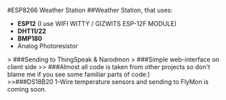 #ESP8266 Weather Station
##Weather Station, that uses:
<ul>
	<li><b>ESP12</b> (I use WIFI WITTY / GIZWITS ESP-12F MODULE)</li>
	<li><b>DHT11/22</b></li>
	<li><b>BMP180</b></li>
	<li>Analog Photoresistor</li>
</ul>
> ###Sending to ThingSpeak & Narodmon
> ###Simple web-interface on client side
>> ###Almost all code is taken from other projects so don't blame me if you see some familiar parts of code:)<br>
>>###DS18B20 1-Wire temperature sensors and sending to FlyMon is coming soon.
